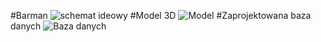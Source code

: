 #Barman
![schemat ideowy](https://user-images.githubusercontent.com/127935454/231570081-f0728240-8191-449f-9799-bad739cfc49a.png)
#Model 3D
![Model](https://github.com/SebWlo23/Barman/assets/127935454/9a7eb0b5-eb70-4b83-9760-cc2e13668ef0)
#Zaprojektowana baza danych
![Baza danych](https://user-images.githubusercontent.com/127935454/231570108-27baf575-c526-4d40-8607-9a248ef1fcf6.png)
